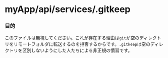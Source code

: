 # myApp/api/services/.gitkeep
### 目的

このファイルは無視してください。これが存在する理由は`git`が空のディレクトリをリモートフォルダに転送するのを拒否するからです。`.gitkeep`は空のディレクトリを区別しないようにした人たちによる非正規の慣習です。

<docmeta name="uniqueID" value="gitkeep306979">
<docmeta name="displayName" value=".gitkeep">
